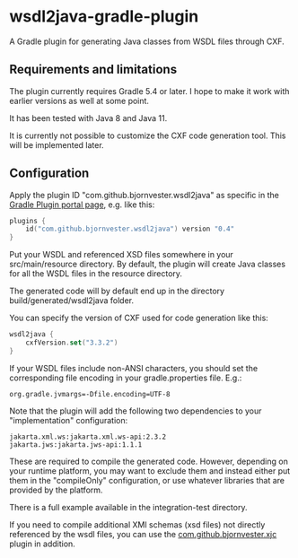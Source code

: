 # wsdl2java-gradle-plugin
A Gradle plugin for generating Java classes from WSDL files through CXF.

## Requirements and limitations
The plugin currently requires Gradle 5.4 or later.
I hope to make it work with earlier versions as well at some point.

It has been tested with Java 8 and Java 11.

It is currently not possible to customize the CXF code generation tool.
This will be implemented later.

## Configuration
Apply the plugin ID "com.github.bjornvester.wsdl2java" as specific in the [Gradle Plugin portal page](https://plugins.gradle.org/plugin/com.github.bjornvester.wsdl2java), e.g. like this:

```kotlin
plugins {
    id("com.github.bjornvester.wsdl2java") version "0.4"
}
```

Put your WSDL and referenced XSD files somewhere in your src/main/resource directory.
By default, the plugin will create Java classes for all the WSDL files in the resource directory.

The generated code will by default end up in the directory build/generated/wsdl2java folder.

You can specify the version of CXF used for code generation like this:

```kotlin
wsdl2java {
    cxfVersion.set("3.3.2")
}
```

If your WSDL files include non-ANSI characters, you should set the corresponding file encoding in your gradle.properties file. E.g.:

```properties
org.gradle.jvmargs=-Dfile.encoding=UTF-8
```

Note that the plugin will add the following two dependencies to your "implementation" configuration:

```
jakarta.xml.ws:jakarta.xml.ws-api:2.3.2
jakarta.jws:jakarta.jws-api:1.1.1
```

These are required to compile the generated code.
However, depending on your runtime platform, you may want to exclude them and instead either put them in the "compileOnly" configuration, or use whatever libraries that are provided by the platform.

There is a full example available in the integration-test directory.

If you need to compile additional XMl schemas (xsd files) not directly referenced by the wsdl files, you can use the [com.github.bjornvester.xjc](https://plugins.gradle.org/plugin/com.github.bjornvester.xjc) plugin in addition.
